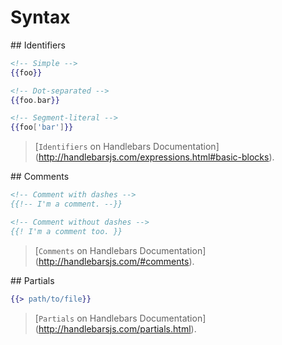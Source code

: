 # Syntax

## Identifiers

```hbs
<!-- Simple -->
{{foo}}

<!-- Dot-separated -->
{{foo.bar}}

<!-- Segment-literal -->
{{foo['bar']}}
```

> [`Identifiers` on Handlebars Documentation]
(http://handlebarsjs.com/expressions.html#basic-blocks).

## Comments

```hbs
<!-- Comment with dashes -->
{{!-- I'm a comment. --}}

<!-- Comment without dashes -->
{{! I'm a comment too. }}
```

> [`Comments` on Handlebars Documentation]
(http://handlebarsjs.com/#comments).

## Partials

```hbs
{{> path/to/file}}
```

> [`Partials` on Handlebars Documentation]
(http://handlebarsjs.com/partials.html).
